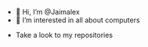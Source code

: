 - 👋 Hi, I’m @Jaimalex
- 👀 I’m interested in all about computers

<!---
Jaimalex/Jaimalex is a ✨ special ✨ repository because its `README.md` (this file) appears on your GitHub profile.
You can click the Preview link to take a look at your changes.
--->
- Take a look to my repositories

